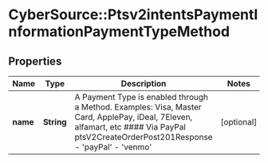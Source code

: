 # CyberSource::Ptsv2intentsPaymentInformationPaymentTypeMethod

## Properties
Name | Type | Description | Notes
------------ | ------------- | ------------- | -------------
**name** | **String** | A Payment Type is enabled through a Method. Examples: Visa, Master Card, ApplePay, iDeal, 7Eleven, alfamart, etc #### Via PayPal ptsV2CreateOrderPost201Response   - &#39;payPal&#39;   - &#39;venmo&#39;  | [optional] 


